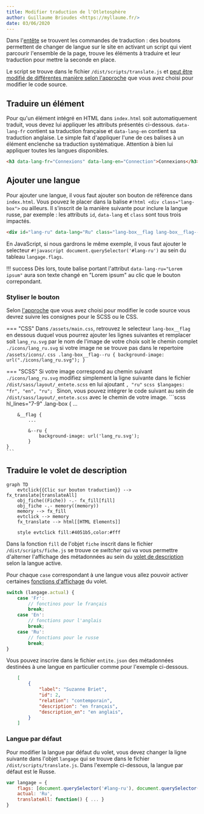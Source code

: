 ```yaml
---
title: Modifier traduction de l'Otletosphère
author: Guillaume Brioudes <https://myllaume.fr/>
date: 03/06/2020
---
```


Dans l'[entête](../utilisation/elements-interface.md#entete) se trouvent les commandes de traduction : des boutons permettent de changer de langue sur le site en activant un script qui vient parcourir l'ensemble de la page, trouve les éléments à traduire et leur traduction pour mettre la seconde en place.

Le script se trouve dans le fichier `/dist/scripts/translate.js` et [peut être modifié de différentes manière selon l'approche](./outils-developpement.md) que vous avez choisi pour modifier le code source.

## Traduire un élément

Pour qu'un élément intégré en HTML dans `index.html` soit automatiquement traduit, vous devez lui appliquer les attributs présentés ci-dessous. `data-lang-fr` contient sa traduction française et `data-lang-en` contient sa traduction anglaise. Le simple fait d'appliquer l'une de ces balises à un élément enclenche sa traduction systématique. Attention à bien lui appliquer toutes les langues disponibles.

```html
<h3 data-lang-fr="Connexions" data-lang-en="Connection">Connexions</h3>
```

## Ajouter une langue

Pour ajouter une langue, il vous faut ajouter son bouton de référence dans `index.html`. Vous pouvez le placer dans la balise `#!html <div class="lang-box">` ou ailleurs. Il s'inscrit de la manière suivante pour inclure la langue russe, par exemple : les attributs `id`, `data-lang` et `class` sont tous trois impactés.

```html
<div id="lang-ru" data-lang="Ru" class="lang-box__flag lang-box__flag--ru"></div>
```

En JavaScript, si nous gardrons le même exemple, il vous faut ajouter le selecteur `#!javascript document.querySelector('#lang-ru')` au sein du tableau `langage.flags`.

!!! success
    Dès lors, toute balise portant l'attribut `data-lang-ru="Lorem ipsum"` aura son texte changé en "Lorem ipsum" au clic que le bouton correpondant.

### Styliser le bouton

Selon [l'approche](./outils-developpement.md) que vous avez choisi pour modifier le code source vous devrez suivre les consignes pour le SCSS ou le CSS.

=== "CSS"
    Dans `/assets/main.css`, retrouvez le selecteur `lang-box__flag` en dessous duquel vous pourrez ajouter les lignes suivantes et remplacer soit `lang_ru.svg` par le nom de l'image de votre choix soit le chemin complet `./icons/lang_ru.svg` si votre image ne se trouve pas dans le repertoire `/assets/icons/`.
    ```css
    .lang-box__flag--ru {
        background-image: url("./icons/lang_ru.svg");
    }
    ```

=== "SCSS"
    Si votre image correspond au chemin suivant `./icons/lang_ru.svg` modifiez simplement la ligne suivante dans le fichier `/dist/sass/layout/_entete.scss` en lui ajoutant `, "ru"`
    ```scss
    $langages: "fr", "en", "ru";
    ```
    Sinon, vous pouvez intégrer le code suivant au sein de `/dist/sass/layout/_entete.scss` avec le chemin de votre image.
    ```scss hl_lines="7-9"
    .lang-box {
        ...

        &__flag {
            ...

            &--ru {
                background-image: url('lang_ru.svg');
            }
    }
    ```

## Traduire le volet de description

```mermaid
graph TD
    evtclick{{Clic sur bouton traduction}} --> fx_translate[translateAll]
    obj_fiche((Fiche)) -.- fx_fill[fill]
    obj_fiche -.- memory((memory))
    memory --> fx_fill
    evtclick --> memory
    fx_translate --> html[[HTML Elements]]

    style evtclick fill:#4051b5,color:#fff
```

Dans la fonction `fill` de l'objet `fiche` inscrit dans le fichier `/dist/scripts/fiche.js` se trouve ce *switcher* qui va vous permettre d'alterner l'affichage des métadonnées au sein du [volet de description](../utilisation/elements-interface.md#volet-de-description) selon la langue active.

Pour chaque `case` correspondant à une langue vous allez pouvoir activer certaines [fonctions d'affichage](./modifier-volet.md#injection) du volet.

```javascript hl_lines="8"
switch (langage.actual) {
    case 'Fr':
        // fonctinos pour le français
        break;
    case 'En':
        // fonctions pour l'anglais
        break;
    case 'Ru':
        // fonctions pour le russe
        break;
}
```

Vous pouvez inscrire dans le fichier `entite.json` des métadonnées destinées à une langue en particulier comme pour l'exemple ci-dessous.

```json hl_lines="6 7"
    [
        {
            "label": "Suzanne Briet",
            "id": 2,
            "relation": "contemporain",
            "description": "en français",
            "description_en": "en anglais",
        }
    ]
```

### Langue par défaut

Pour modifier la langue par défaut du volet, vous devez changer la ligne suivante dans l'objet `langage` qui se trouve dans le fichier `/dist/scripts/translate.js`. Dans l'exemple ci-dessous, la langue par défaut est le Russe.

```javascript hl_lines="3"
var langage = {
    flags: [document.querySelector('#lang-ru'), document.querySelector('#lang-en')],
    actual: 'Ru',
    translateAll: function() { ... }
}
```